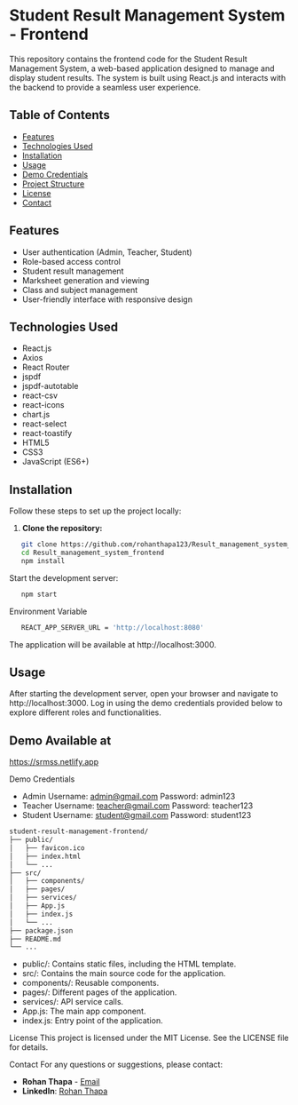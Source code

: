 # Student Result Management System - Frontend

This repository contains the frontend code for the Student Result Management System, a web-based application designed to manage and display student results. The system is built using React.js and interacts with the backend to provide a seamless user experience.

## Table of Contents

- [Features](#features)
- [Technologies Used](#technologies-used)
- [Installation](#installation)
- [Usage](#usage)
- [Demo Credentials](#demo-credentials)
- [Project Structure](#project-structure)
- [License](#license)
- [Contact](#contact)

## Features

- User authentication (Admin, Teacher, Student)
- Role-based access control
- Student result management
- Marksheet generation and viewing
- Class and subject management
- User-friendly interface with responsive design

## Technologies Used

- React.js
- Axios
- React Router
- jspdf
- jspdf-autotable
- react-csv
- react-icons
- chart.js
- react-select
- react-toastify
- HTML5
- CSS3
- JavaScript (ES6+)

## Installation

Follow these steps to set up the project locally:

1. **Clone the repository:**
``` bash
   git clone https://github.com/rohanthapa123/Result_management_system_frontend
   cd Result_management_system_frontend
   npm install
```

Start the development server:

``` bash
   npm start
```
Environment Variable
``` bash
   REACT_APP_SERVER_URL = 'http://localhost:8080'
```
The application will be available at http://localhost:3000.

## Usage
After starting the development server, open your browser and navigate to http://localhost:3000.
Log in using the demo credentials provided below to explore different roles and functionalities.

## Demo Available at
https://srmss.netlify.app

Demo Credentials
- Admin
Username: admin@gmail.com
Password: admin123
- Teacher
Username: teacher@gmail.com
Password: teacher123
- Student
Username: student@gmail.com
Password: student123

```bash
student-result-management-frontend/
├── public/
│   ├── favicon.ico
│   ├── index.html
│   └── ...
├── src/
│   ├── components/
│   ├── pages/
│   ├── services/
│   ├── App.js
│   ├── index.js
│   └── ...
├── package.json
├── README.md
└── ...


```
- public/: Contains static files, including the HTML template.
- src/: Contains the main source code for the application.
- components/: Reusable components.
- pages/: Different pages of the application.
- services/: API service calls.
- App.js: The main app component.
- index.js: Entry point of the application.



License
This project is licensed under the MIT License. See the LICENSE file for details.

Contact
For any questions or suggestions, please contact:

- **Rohan Thapa** - [Email](mailto:thaparohan2019@gmail.com)
- **LinkedIn**: [Rohan Thapa](https://www.linkedin.com/in/rohanthapa)

